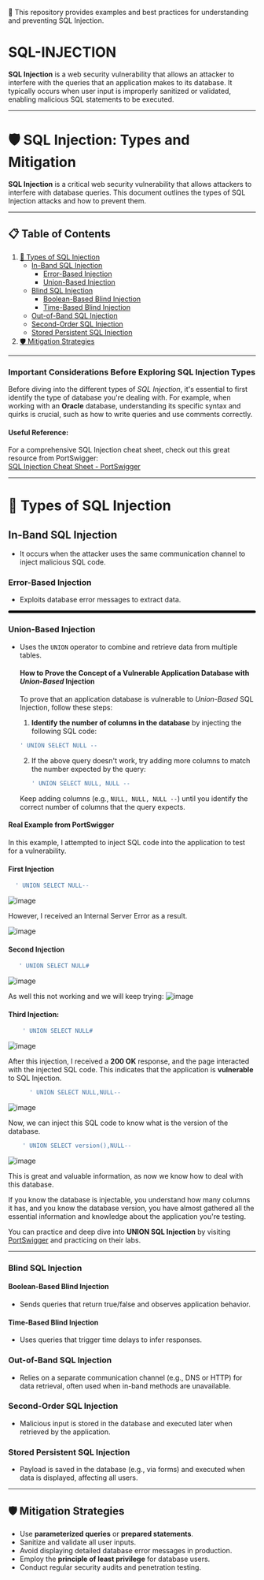 🎯 This repository provides examples and best practices for understanding and preventing SQL Injection.  

# SQL-INJECTION
**SQL Injection** is a web security vulnerability that allows an attacker to interfere with the queries that an application makes to its database. It typically occurs when user input is improperly sanitized or validated, enabling malicious SQL statements to be executed.

---

# 🛡️ SQL Injection: Types and Mitigation  

**SQL Injection** is a critical web security vulnerability that allows attackers to interfere with database queries. This document outlines the types of SQL Injection attacks and how to prevent them.

---

## 📋 Table of Contents
1. [🚨 Types of SQL Injection](#types-of-sql-injection)  
   - [In-Band SQL Injection](#in-band-sql-injection)  
     - [Error-Based Injection](#error-based-injection)  
     - [Union-Based Injection](#union-based-injection)  
   - [Blind SQL Injection](#blind-sql-injection)  
     - [Boolean-Based Blind Injection](#boolean-based-blind-injection)  
     - [Time-Based Blind Injection](#time-based-blind-injection)  
   - [Out-of-Band SQL Injection](#out-of-band-sql-injection)  
   - [Second-Order SQL Injection](#second-order-sql-injection)  
   - [Stored Persistent SQL Injection](#stored-persistent-sql-injection)  
2. [🛡️ Mitigation Strategies](#mitigation-strategies)  


---
### Important Considerations Before Exploring SQL Injection Types

Before diving into the different types of *SQL Injection*, it's essential to first identify the type of database you're dealing with. For example, when working with an **Oracle** database, understanding its specific syntax and quirks is crucial, such as how to write queries and use comments correctly.

#### Useful Reference:
For a comprehensive SQL Injection cheat sheet, check out this great resource from PortSwigger:  
[SQL Injection Cheat Sheet - PortSwigger](https://portswigger.net/web-security/sql-injection/cheat-sheet)


---
# 🚨 Types of SQL Injection    

## In-Band SQL Injection  
- It occurs when the attacker uses the same communication channel to inject malicious SQL code.
   

### Error-Based Injection  
- Exploits database error messages to extract data.

<hr style="border: 2px solid #000; border-radius: 90px;">

### Union-Based Injection  
- Uses the `UNION` operator to combine and retrieve data from multiple tables.
   #### How to Prove the Concept of a Vulnerable Application Database with *Union-Based* Injection

  To prove that an application database is vulnerable to *Union-Based* SQL Injection, follow these steps:

   1. **Identify the number of columns in the database** by injecting the following SQL code:
    ```sql
    ' UNION SELECT NULL -- 
    ```

   2. If the above query doesn't work, try adding more columns to match the number expected by the query:
       ```sql
       ' UNION SELECT NULL, NULL -- 
       ```

   Keep adding columns (e.g., `NULL, NULL, NULL --`) until you identify the correct number of columns that the query expects.

#### Real Example from PortSwigger

In this example, I attempted to inject SQL code into the application to test for a vulnerability.

#### First Injection
   ```sql
     ' UNION SELECT NULL-- 
   ```
![image](https://github.com/user-attachments/assets/234954be-999d-4bda-b9c8-cf689968c6e1)

 However, I received an Internal Server Error as a result.
 
   ![image](https://github.com/user-attachments/assets/b3ca285a-8028-41de-b43b-e811342ecbfe)
   
 #### Second Injection
   ```sql
      ' UNION SELECT NULL#
   ```

 ![image](https://github.com/user-attachments/assets/ca8e4157-4b96-45e9-9b40-608fcfc2a402)

 As well this not working and we will keep trying:
 ![image](https://github.com/user-attachments/assets/03459deb-cd7d-4f62-9cb9-4325a742ab5b)

 #### Third Injection:
  ```sql
      ' UNION SELECT NULL#
   ```

![image](https://github.com/user-attachments/assets/7dd060c8-59f5-4205-8ec9-874cd8f47936)

  After this injection, I received a **200 OK** response, and the page interacted with the injected SQL code. This indicates that the application is **vulnerable** to SQL Injection.
```sql
      ' UNION SELECT NULL,NULL--
   ```

![image](https://github.com/user-attachments/assets/8d091b5b-e01d-48ab-8d14-9dbe45e3d7e4)

    
Now, we can inject this SQL code to know what is the version of the database.

  ```sql
      ' UNION SELECT version(),NULL--
   ```
![image](https://github.com/user-attachments/assets/431c8ab3-7fec-4073-b62c-b358ed2af01c)




This is great and valuable information, as now we know how to deal with this database.


If you know the database is injectable, you understand how many columns it has, and you know the database version, you have almost gathered all the essential information and knowledge about the application you're testing.

You can practice and deep dive into **UNION SQL Injection** by visiting [PortSwigger](https://portswigger.net) and practicing on their labs.



---
### Blind SQL Injection  

#### Boolean-Based Blind Injection  
- Sends queries that return true/false and observes application behavior.  

#### Time-Based Blind Injection  
- Uses queries that trigger time delays to infer responses.  

### Out-of-Band SQL Injection  
- Relies on a separate communication channel (e.g., DNS or HTTP) for data retrieval, often used when in-band methods are unavailable.  

### Second-Order SQL Injection  
- Malicious input is stored in the database and executed later when retrieved by the application.  

### Stored Persistent SQL Injection  
- Payload is saved in the database (e.g., via forms) and executed when data is displayed, affecting all users.  


---

## 🛡️ Mitigation Strategies  

- Use **parameterized queries** or **prepared statements**.  
- Sanitize and validate all user inputs.  
- Avoid displaying detailed database error messages in production.  
- Employ the **principle of least privilege** for database users.  
- Conduct regular security audits and penetration testing.  
